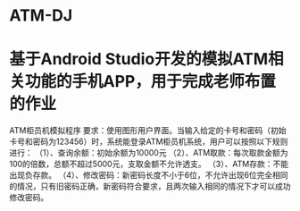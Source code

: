 # ATM-DJ
# 基于Android Studio开发的模拟ATM相关功能的手机APP，用于完成老师布置的作业
ATM柜员机模拟程序 
要求：使用图形用户界面。当输入给定的卡号和密码（初始卡号和密码为123456）时，系统能登录ATM柜员机系统，用户可以按照以下规则进行：
（1）、查询余额：初始余额为10000元
（2）、ATM取款：每次取款金额为100的倍数，总额不超过5000元，支取金额不允许透支。
（3）、ATM存款：不能出现负存款。
（4）、修改密码：新密码长度不小于6位，不允许出现6位完全相同的情况，只有旧密码正确，新密码符合要求，且两次输入相同的情况下才可以成功修改密码。
